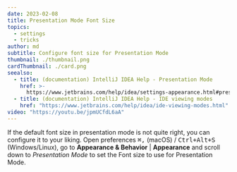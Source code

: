 ```yaml
---
date: 2023-02-08
title: Presentation Mode Font Size
topics:
  - settings
  - tricks
author: md
subtitle: Configure font size for Presentation Mode
thumbnail: ./thumbnail.png
cardThumbnail: ./card.png
seealso:
  - title: (documentation) IntelliJ IDEA Help - Presentation Mode
    href: >-
      https://www.jetbrains.com/help/idea/settings-appearance.html#presentation-mode
  - title: (documentation) IntelliJ IDEA Help - IDE viewing modes
    href: "https://www.jetbrains.com/help/idea/ide-viewing-modes.html"
video: "https://youtu.be/jpmUCfdL6aA"
---
```


If the default font size in presentation mode is not quite right, you can configure it to your liking. Open preferences <kbd>⌘,</kbd> (macOS) / <kbd>Ctrl+Alt+S</kbd> (Windows/Linux), go to **Appearance & Behavior** | **Appearance** and scroll down to _Presentation Mode_ to set the Font size to use for Presentation Mode.
